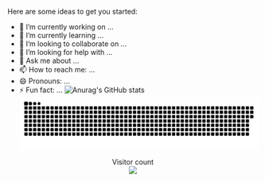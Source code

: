 
Here are some ideas to get you started:

- 🔭 I’m currently working on ...
- 🌱 I’m currently learning ...
- 👯 I’m looking to collaborate on ...
- 🤔 I’m looking for help with ...
- 💬 Ask me about ...
- 📫 How to reach me: ...
- 😄 Pronouns: ...
- ⚡ Fun fact: ...
![Anurag's GitHub stats](https://github-readme-stats.vercel.app/api?username=ShuXCoding&show_icons=true&theme=radical)
<a href=#><img src="contributions.svg"></a>

<p align="center"> 
  Visitor count<br>
  <img src="https://profile-counter.glitch.me/insolitum/count.svg" />
</p>
